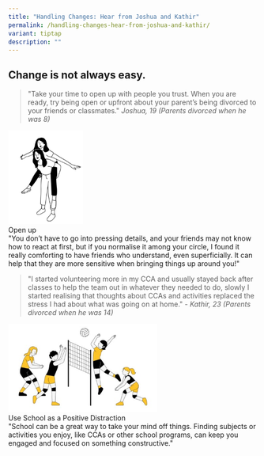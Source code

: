 ```yaml
---
title: "Handling Changes: Hear from Joshua and Kathir"
permalink: /handling-changes-hear-from-joshua-and-kathir/
variant: tiptap
description: ""
---
```

<h2><strong>Change is not always easy.</strong></h2>
<p></p>
<blockquote>
<p>"Take your time to open up with people you trust. When you are ready,
try being open or upfront about your parent’s being divorced to your friends
or classmates." <em>Joshua, 19 (Parents divorced when he was 8)</em>
</p>
</blockquote>
<p></p>
<div class="isomer-image-wrapper">
<img style="width: 30%;" height="auto" width="100%" alt="" src="/images/handling_changes.jpg">
</div>
<div class="isomer-card-grid">
<div class="isomer-card">
<div class="isomer-card-body">
<div class="isomer-card-title">Open up</div>
<div class="isomer-card-description">"You don’t have to go into pressing details, and your friends may not
know how to react at first, but if you normalise it among your circle,
I found it really comforting to have friends who understand, even superficially.
It can help that they are more sensitive when bringing things up around
you!"</div>
</div>
</div>
</div>
<p></p>
<blockquote>
<p>"I started volunteering more in my CCA and usually stayed back after classes
to help the team out in whatever they needed to do, slowly I started realising
that thoughts about CCAs and activities replaced the stress I had about
what was going on at home."<em> - Kathir, 23 (Parents divorced when he was 14)</em>
</p>
</blockquote>
<p></p>
<div class="isomer-image-wrapper">
<img style="width: 60%;" height="auto" width="100%" alt="" src="/images/handling_changes_2.jpg">
</div>
<div class="isomer-card-grid">
<div class="isomer-card">
<div class="isomer-card-body">
<div class="isomer-card-title">Use School as a Positive Distraction</div>
<div class="isomer-card-description">"School can be a great way to take your mind off things. Finding subjects
or activities you enjoy, like CCAs or other school programs, can keep you
engaged and focused on something constructive."</div>
</div>
</div>
</div>
<p></p>
<p></p>